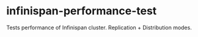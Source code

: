 # infinispan-performance-test
Tests performance of Infinispan cluster. Replication + Distribution modes.
